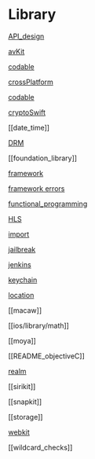# Library

[API_design](API_design.md)

[avKit](avKit.md)

[codable](codable.md)

[crossPlatform](crossPlatform.md)

[codable](codable.md)

[cryptoSwift](cryptoSwift.md)

[[date_time]]

[DRM](DRM.md)

[[foundation_library]]

[framework](framework.md)

[framework errors](framework_errors.md)

[functional_programming](functional_programming.md)

[HLS](HLS.md)

[import](import.md)

[jailbreak](ios/library/jailbreak.md)

[jenkins](jenkins.md)

[keychain](keychain.md)

[location](location.md)

[[macaw]]

[[ios/library/math]]

[[moya]]

[[README_objectiveC]]

[realm](realm.md)

[[sirikit]]

[[snapkit]]

[[storage]]

[webkit](webkit.md)

[[wildcard_checks]]




